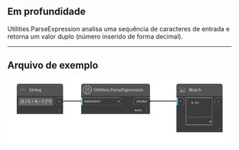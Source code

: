 ## Em profundidade
Utilities.ParseExpression analisa uma sequência de caracteres de entrada e retorna um valor duplo (número inserido de forma decimal).
___
## Arquivo de exemplo

![Utilities.ParseExpression](./DynamoUnits.Utilities.ParseExpression_img.png)
